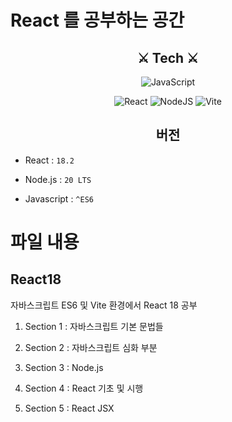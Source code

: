 # React 를 공부하는 공간

<h2 align="center">
⚔ Tech ⚔ 
</h2>
<div align="center">

![JavaScript](https://img.shields.io/badge/javascript-%23323330.svg?style=for-the-badge&logo=javascript&logoColor=%23F7DF1E)

![React](https://img.shields.io/badge/react-%2320232a.svg?style=for-the-badge&logo=react&logoColor=%2361DAFB)
![NodeJS](https://img.shields.io/badge/node.js-6DA55F?style=for-the-badge&logo=node.js&logoColor=white)
![Vite](https://img.shields.io/badge/vite-%23646CFF.svg?style=for-the-badge&logo=vite&logoColor=white)

</div>

<h2 align="center">
버전
</h2>

- React : `18.2`

- Node.js : `20 LTS`

- Javascript : `^ES6`

# 파일 내용

## React18

자바스크립트 ES6 및 Vite 환경에서 React 18 공부

1. Section 1 : 자바스크립트 기본 문법들

2. Section 2 : 자바스크립트 심화 부분

3. Section 3 : Node.js

4. Section 4 : React 기초 및 시행

5. Section 5 : React JSX
